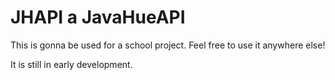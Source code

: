 # JHAPI a JavaHueAPI
This is gonna be used for a school project. Feel free to use it anywhere else!

It is still in early development.
